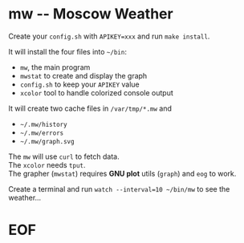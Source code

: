 # mw -- Moscow Weather

Create your `config.sh` with `APIKEY=xxx` and run `make install`.

It will install the four files into `~/bin`:
- `mw`, the main program
- `mwstat` to create and display the graph
- `config.sh` to keep your `APIKEY` value
- `xcolor` tool to handle colorized console output

It will create two cache files in `/var/tmp/*.mw` and
- `~/.mw/history`
- `~/.mw/errors`
- `~/.mw/graph.svg`

The `mw` will use `curl` to fetch data.  
The `xcolor` needs `tput`.  
The grapher (`mwstat`) requires **GNU plot** utils (`graph`) and `eog` to work.

Create a terminal and run `watch --interval=10 ~/bin/mw` to see the weather...

# EOF #
